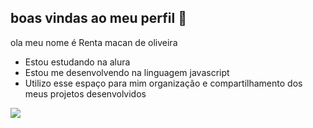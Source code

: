 ##  boas vindas ao meu perfil 🖤

ola meu nome é Renta macan de oliveira

- Estou estudando na alura
- Estou me desenvolvendo na linguagem javascript
- Utilizo esse espaço para mim organização e compartilhamento dos meus projetos desenvolvidos

![](https://media1.tenor.com/m/Q0p4TZGfzYoAAAAC/pica-pau-biruta.gif) 
